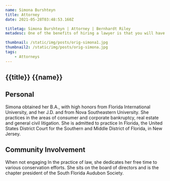 ```yaml
---
name: Simona Burshteyn
title: Attorney
date: 2021-05-28T03:48:53.160Z

titletag: Simona Burshteyn | Attorney | Bernhardt Riley
metadesc: One of the benefits of hiring a lawyer is that you will have an expert on your side who knows how to navigate legal proceedings.

thumbnail: /static/img/posts/orig-simona1.jpg
thumbnail2: /static/img/posts/orig-simona.jpg
tags:
    - Attorneys
---
```


<div class="text-lg max-w-prose mx-auto">
  <h2 class="pt-12">
    <span class="block text-base text-center text-br-300 font-semibold tracking-wide uppercase">{{title}}</span>
    <span class="mt-2 block text-3xl text-center leading-8 font-extrabold tracking-tight text-br-900 sm:text-4xl">{{name}}</span>
  </h2>
  

<div class="mt-6 prose prose-blue prose-lg text-gray-500 mx-auto mb-6">  
  <h2 class="text-br-900">Personal</h2>
  <p>Simona obtained her B.A., with high honors from Florida International University, and her J.D. and from Nova Southeastern University.  She practices in the areas of consumer and corporate bankruptcy, real estate and general civil litigation. She is admitted to practice In Florida, the United States District Court for the Southern and Middle District of Florida, in New Jersey.
</p>
  <h2  class="text-br-900">Community Involvement</h2>
  <p>When not engaging In the practice of law, she dedicates her free time to various conservation efforts. She sits on the board of directors and is the chapter president of the South Florida Audubon Society.</p>
  
</div>

</div>
